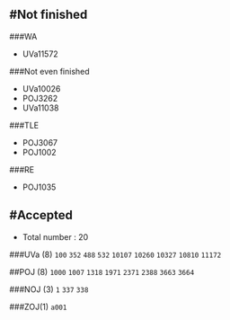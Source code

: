 #Not finished
---------------------------------------
###WA
- UVa11572

###Not even finished
- UVa10026
- POJ3262
- UVa11038

###TLE
- POJ3067
- POJ1002

###RE
- POJ1035

#Accepted
---------------------------------------
- Total number : 20

###UVa (8)
`100` `352`  `488` `532` `10107` `10260` `10327` `10810` `11172`

##POJ (8)
`1000` `1007` `1318` `1971` `2371` `2388` `3663` `3664`

###NOJ (3)
`1` `337` `338`

###ZOJ(1)
`a001`
